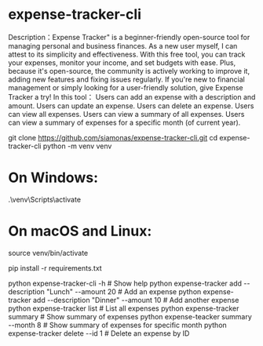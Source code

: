 # expense-tracker-cli
Description：Expense Tracker" is a beginner-friendly open-source tool for managing personal and business finances. As a new user myself, I can attest to its simplicity and effectiveness. With this free tool, you can track your expenses, monitor your income, and set budgets with ease. Plus, because it's open-source, the community is actively working to improve it, adding new features and fixing issues regularly. If you're new to financial management or simply looking for a user-friendly solution, give Expense Tracker a try!
In this tool：
Users can add an expense with a description and amount.
Users can update an expense.
Users can delete an expense.
Users can view all expenses.
Users can view a summary of all expenses.
Users can view a summary of expenses for a specific month (of current year).


git clone https://github.com/siamonas/expense-tracker-cli.git
cd expense-tracker-cli
python -m venv venv

# On Windows:
.\venv\Scripts\activate

# On macOS and Linux:
source venv/bin/activate

pip install -r requirements.txt

python expense-tracker-cli -h # Show help
python expense-tracker add --description "Lunch" --amount 20 # Add an expense
python expense-tracker add --description "Dinner" --amount 10 # Add another expense
python expense-tracker list # List all expenses 
python expense-tracker summary # Show summary of expenses
python expense-teacker summary --month 8 # Show summary of expenses for specific month
python expense-tracker delete --id 1 # Delete an expense by ID

